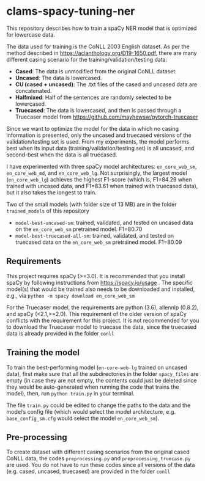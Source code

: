 # clams-spacy-tuning-ner
This repository describes how to train a spaCy NER model that is optimized for lowercase data.

The data used for training is the CoNLL 2003 English dataset. As per the method described in https://aclanthology.org/D19-1650.pdf, there are many different casing scenario for the training/validation/testing data:
  - **Cased**: The data is unmodified from the original CoNLL dataset.
  - **Uncased**: The data is lowercased.
  - **CU (cased + uncased)**: The .txt files of the cased and uncased data are concatenated.
  - **Halfmixed**: Half of the sentences are randomly selected to be lowercased.
  - **Truecased**: The data is lowercased, and then is passed through a Truecaser model from https://github.com/mayhewsw/pytorch-truecaser 

Since we want to optimize the model for the data in which no casing information is presented, only the uncased and truecased versions of the validation/testing set is used. From my experiments, the model performs best when its input data (training/validation/testing set) is all uncased, and second-best when the data is all truecased.

I have experimented with three spaCy model architectures: `en_core_web_sm`, `en_core_web_md`, and `en_core_web_lg`. Not surprisingly, the largest model (`en_core_web_lg`) achieves the highest F1-score (which is, F1=84.29 when trained with uncased data, and F1=83.61 when trained with truecased data), but it also takes the longest to train.

Two of the small models (with folder size of 13 MB) are in the folder `trained_models` of this repository
  - `model-best-uncased-sm`: trained, validated, and tested on uncased data on the `en_core_web_sm` pretrained model. F1=80.70
  - `model-best-truecased-all-sm`: trained, validated, and tested on truecased data on the `en_core_web_sm` pretrained model. F1=80.09

## Requirements

This project requires spaCy (>=3.0). It is recommended that you install spaCy by following instructions from https://spacy.io/usage . The specific model(s) that would be trained also needs to be downloaded and installed, e.g., via `python -m spacy download en_core_web_sm`

For the Truecaser model, the requirements are python (3.6), allennlp (0.8.2), and spaCy (<2.1,>=2.0). This requirement of the older version of spaCy conflicts with the requirement for this project. It is not recommended for you to download the Truecaser model to truecase the data, since the truecased data is already provided in the folder `conll`

## Training the model

To train the best-performing model (`en-core-web-lg` trained on uncased data), first make sure that all the subdirectories in the folder `spacy_files` are empty (in case they are not empty, the contents could just be deleted since they would be auto-generated when running the code that trains the model), then, run `python train.py` in your terminal.

The file `train.py` could be edited to change the paths to the data and the model’s config file (which would select the model architecture, e.g. `base_config_sm.cfg` would select the model `en_core_web_sm`).

## Pre-processing

To create dataset with different casing scenarios from the original cased CoNLL data, the codes `preprocessing.py` and `preprocessing_truecase.py` are used. You do not have to run these codes since all versions of the data (e.g. cased, uncased, truecased) are provided in the folder `conll`








